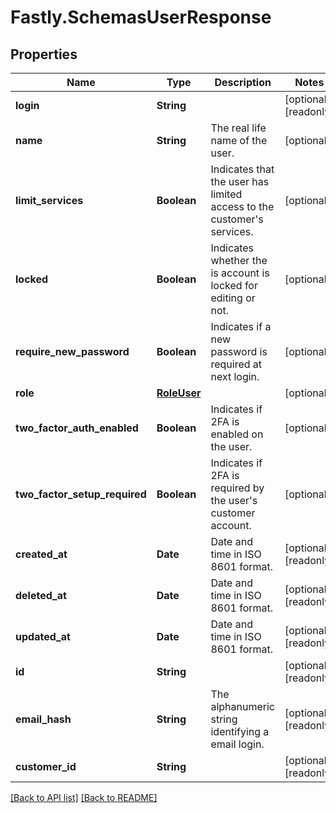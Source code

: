 # Fastly.SchemasUserResponse

## Properties

Name | Type | Description | Notes
------------ | ------------- | ------------- | -------------
**login** | **String** |  | [optional] [readonly] 
**name** | **String** | The real life name of the user. | [optional] 
**limit_services** | **Boolean** | Indicates that the user has limited access to the customer&#39;s services. | [optional] 
**locked** | **Boolean** | Indicates whether the is account is locked for editing or not. | [optional] 
**require_new_password** | **Boolean** | Indicates if a new password is required at next login. | [optional] 
**role** | [**RoleUser**](RoleUser.md) |  | [optional] 
**two_factor_auth_enabled** | **Boolean** | Indicates if 2FA is enabled on the user. | [optional] 
**two_factor_setup_required** | **Boolean** | Indicates if 2FA is required by the user&#39;s customer account. | [optional] 
**created_at** | **Date** | Date and time in ISO 8601 format. | [optional] [readonly] 
**deleted_at** | **Date** | Date and time in ISO 8601 format. | [optional] [readonly] 
**updated_at** | **Date** | Date and time in ISO 8601 format. | [optional] [readonly] 
**id** | **String** |  | [optional] [readonly] 
**email_hash** | **String** | The alphanumeric string identifying a email login. | [optional] [readonly] 
**customer_id** | **String** |  | [optional] [readonly] 


[[Back to API list]](../../README.md#endpoints) [[Back to README]](../../README.md)
